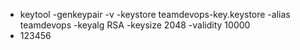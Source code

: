 * keytool -genkeypair -v -keystore teamdevops-key.keystore -alias teamdevops -keyalg RSA -keysize 2048 -validity 10000
* 123456
